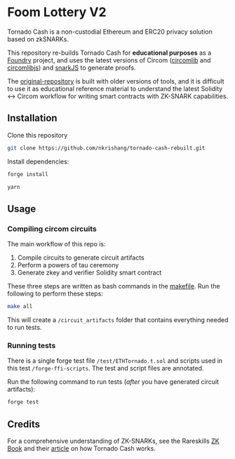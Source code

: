 # Foom Lottery V2

Tornado Cash is a non-custodial Ethereum and ERC20 privacy solution based on zkSNARKs.

This repository re-builds Tornado Cash for **educational purposes** as a [Foundry](https://book.getfoundry.sh/) project, and uses the latest versions of Circom ([circomlib](https://github.com/iden3/circomlib) and [circomlibjs](https://github.com/iden3/circomlibjs)) and [snarkJS](https://github.com/iden3/snarkjs) to generate proofs.

The [original-repository](https://github.com/tornadocash/tornado-core) is built with older versions of tools, and it is difficult to use it as educational reference material to understand the latest Solidity <-> Circom workflow for writing smart contracts with ZK-SNARK capabilities.

## Installation

Clone this repository

```bash
git clone https://github.com/nkrishang/tornado-cash-rebuilt.git
```

Install dependencies:

```bash
forge install
```

```bash
yarn
```

## Usage

### Compiling circom circuits

The main workflow of this repo is:

1. Compile circuits to generate circuit artifacts
2. Perform a powers of tau ceremony
3. Generate zkey and verifier Solidity smart contract

These three steps are written as bash commands in the [makefile](https://github.com/nkrishang/tornado-cash-rebuilt/blob/main/makefile). Run the following to perform these steps:

```bash
make all
```

This will create a `/circuit_artifacts` folder that contains everything needed to run tests.

### Running tests

There is a single forge test file `/test/ETHTornado.t.sol` and scripts used in this test `/forge-ffi-scripts`. The test and script files are annotated.

Run the following command to run tests (_after_ you have generated circuit artifacts):

```bash
forge test
```

## Credits

For a comprehensive understanding of ZK-SNARKs, see the Rareskills [ZK Book](https://www.rareskills.io/zk-book) and their [article](https://www.rareskills.io/post/how-does-tornado-cash-work) on how Tornado Cash works.
